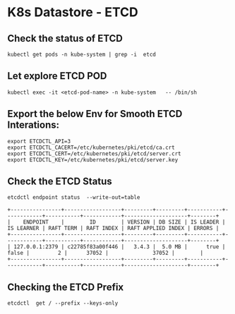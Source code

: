 # K8s Datastore - ETCD

## Check the status of ETCD
```
kubectl get pods -n kube-system | grep -i  etcd
```

## Let explore ETCD POD
```
kubectl exec -it <etcd-pod-name> -n kube-system   -- /bin/sh
```

## Export the below Env for Smooth ETCD Interations:
```
export ETCDCTL_API=3
export ETCDCTL_CACERT=/etc/kubernetes/pki/etcd/ca.crt
export ETCDCTL_CERT=/etc/kubernetes/pki/etcd/server.crt
export ETCDCTL_KEY=/etc/kubernetes/pki/etcd/server.key
```



## Check the ETCD Status
```  
etcdctl endpoint status  --write-out=table
```

```
+----------------+------------------+---------+---------+-----------+------------+-----------+------------+--------------------+--------+
|    ENDPOINT    |        ID        | VERSION | DB SIZE | IS LEADER | IS LEARNER | RAFT TERM | RAFT INDEX | RAFT APPLIED INDEX | ERRORS |
+----------------+------------------+---------+---------+-----------+------------+-----------+------------+--------------------+--------+
| 127.0.0.1:2379 | c22785f83a00f446 |   3.4.3 |  5.0 MB |      true |      false |         2 |      37052 |              37052 |        |
+----------------+------------------+---------+---------+-----------+------------+-----------+------------+--------------------+--------+

```

## Checking the ETCD Prefix
```
etcdctl  get / --prefix --keys-only
```

